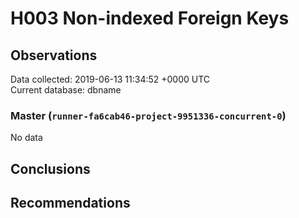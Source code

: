 # H003 Non-indexed Foreign Keys #

## Observations ##
Data collected: 2019-06-13 11:34:52 +0000 UTC  
Current database: dbname  

### Master (`runner-fa6cab46-project-9951336-concurrent-0`) ###


No data


## Conclusions ##


## Recommendations ##

